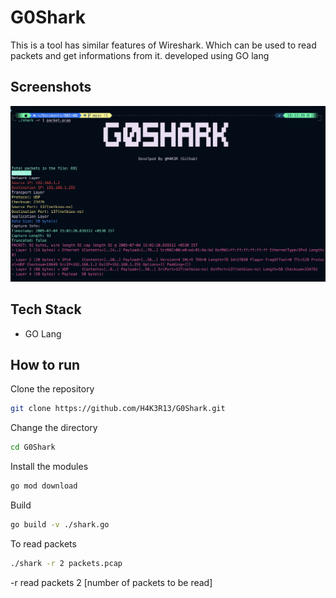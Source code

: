 
# G0Shark
This is a tool has similar features of Wireshark. Which can be used to read packets and get informations from it. developed using GO lang 



## Screenshots

![g0shark](/src/s1.png)



## Tech Stack
- GO Lang
## How to run
Clone the repository
```bash
git clone https://github.com/H4K3R13/G0Shark.git
```
Change the directory
```bash
cd G0Shark
```
Install the modules
```bash
go mod download
```
Build 
```bash
go build -v ./shark.go
```
To read packets
```bash
./shark -r 2 packets.pcap
```

-r read packets 2 [number of packets to be read]

